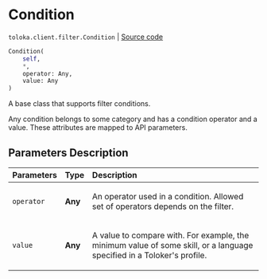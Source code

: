 # Condition
`toloka.client.filter.Condition` | [Source code](https://github.com/Toloka/toloka-kit/blob/v1.2.2/src/client/filter.py#L146)

```python
Condition(
    self,
    *,
    operator: Any,
    value: Any
)
```

A base class that supports filter conditions.


Any condition belongs to some category and has a condition operator and a value. These attributes are mapped to API parameters.

## Parameters Description

| Parameters | Type | Description |
| :----------| :----| :-----------|
`operator`|**Any**|<p>An operator used in a condition. Allowed set of operators depends on the filter.</p>
`value`|**Any**|<p>A value to compare with. For example, the minimum value of some skill, or a language specified in a Toloker&#x27;s profile.</p>
